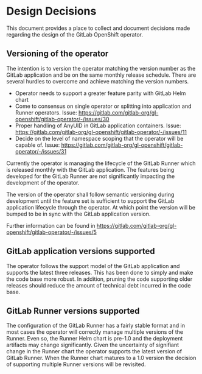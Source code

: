 # Design Decisions

This document provides a place to collect and document decisions made
regarding the design of the GitLab OpenShift operator.

## Versioning of the operator

The intention is to version the operator matching the version number as the
GitLab application and be on the same monthly release schedule. There are
several hurdles to overcome and achieve matching the version numbers.

- Operator needs to support a greater feature parity with GitLab Helm chart
- Come to consensus on single operator or splitting into application and
  Runner operators. Issue: https://gitlab.com/gitlab-org/gl-openshift/gitlab-operator/-/issues/30
- Proper handling of AnyUID in GitLab application containers. Issue:
  https://gitlab.com/gitlab-org/gl-openshift/gitlab-operator/-/issues/11
- Decide on the level of namespace scoping that the operator will be capable of.
  Issue: https://gitlab.com/gitlab-org/gl-openshift/gitlab-operator/-/issues/31

Currently the operator is managing the lifecycle of the GitLab Runner which
is released monthly with the GitLab application. The features being developed
for the GitLab Runner are not significantly impacting the development of the
operator.

The version of the operator shall follow semantic versioning during development
until the feature set is sufficient to support the GitLab application
lifecycle through the operator. At which point the version will be bumped
to be in sync with the GitLab application version.

Further information can be found in https://gitlab.com/gitlab-org/gl-openshift/gitlab-operator/-/issues/5

## GitLab application versions supported

The operator follows the support model of the GitLab application and supports
the latest three releases. This has been done to simply and make the code base
more robust. In addition, pruning the code supporting older releases should
reduce the amount of technical debt incurred in the code base.

## GitLab Runner versions supported

The configuration of the GitLab Runner has a fairly stable format and in
most cases the operator will correctly manage multiple versions of the
Runner. Even so, the Runner Helm chart is pre-1.0 and the deployment
artifacts may change significantly. Given the uncertainty of signifiant
change in the Runner chart the operator supports the latest version of
GitLab Runner. When the Runner chart matures to a 1.0 version the decision
of supporting multiple Runner versions will be revisited.
